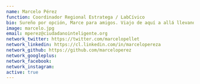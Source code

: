 ```yaml
---
name: Marcelo Pérez
function: Coordinador Regional Estratega / LabCívico
bio: Sureño por opción, Marce para amigos. Viajo de aquí a allá llevando la palabra de la incidencia en políticas públicas y UX. Tengo a LabCívico y Estratega en el corazón.
image: marcelo.jpg
email: mperez@ciudadanointeligente.org
network_twitter: https://twitter.com/marcelopellet
network_linkedin: https://cl.linkedin.com/in/marcelopereza
network_github: https://github.com/marceloperez
network_googleplus:
network_facebook:
network_instagram:
active: true
---
```

